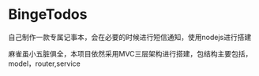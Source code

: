 # BingeTodos
自己制作一款专属记事本，会在必要的时候进行短信通知，使用nodejs进行搭建


麻雀虽小五脏俱全，本项目依然采用MVC三层架构进行搭建，包结构主要包括，model，router,service
